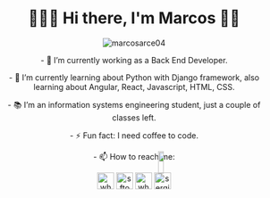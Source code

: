 <h1 align='center'>👨🏻‍💻 Hi there, I'm Marcos 🤙🏼 </h1>
<p align="center"> <img src="https://komarev.com/ghpvc/?username=marcosarce04" alt="marcosarce04" /> </p>

<p align="center"> - 🔭 I’m currently working as a Back End Developer.</p>
<p align="center"> - 🌱 I’m currently learning about Python with Django framework,  
also learning about Angular, React, Javascript, HTML, CSS. </p>
<p align="center"> - 📚 I’m an information systems engineering student, just a couple of classes left.</p>
<p align="center"> - ⚡ Fun fact: I need coffee to code.</p>
<p align="center"><img src="https://media.giphy.com/media/10asTFilhbvOdW/source.gif" width="10%" height="10%" style="position:absolute" align='center' frameBorder="0"></img></p>
<p align="center"> - 📫 How to reach me:  
<p align="center"><a href="mailto:marcosarce04@gmail.com" target="blank"><img align="center" src="https://cdn.jsdelivr.net/npm/simple-icons@3.0.1/icons/gmail.svg" alt="whatsapp" height="30" width="30" /></a>
<a href="www.linkedin.com/in/marcos-arce" target="blank"><img align="center" src="https://cdn.jsdelivr.net/npm/simple-icons@3.0.1/icons/linkedin.svg" alt="sftom" height="30" width="30" /></a>
<a href="https://api.whatsapp.com/send?phone=5493547634499&text=Hola!" target="blank"><img align="center" src="https://cdn.jsdelivr.net/npm/simple-icons@3.0.1/icons/whatsapp.svg" alt="whatsapp" height="30" width="30" /></a>
<a href="https://www.instagram.com/marcos.arce/" target="blank"><img align="center" src="https://cdn.jsdelivr.net/npm/simple-icons@3.0.1/icons/instagram.svg" alt="sergio.mendonca.pro" height="30" width="30" /></a></p>
